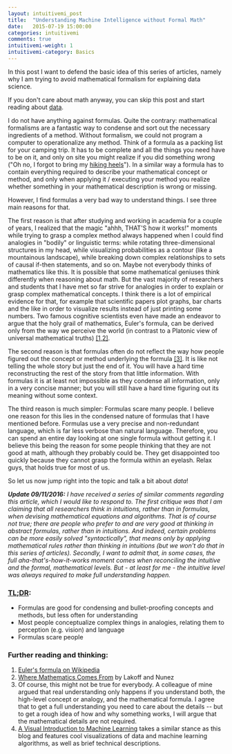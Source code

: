 ```yaml
---
layout: intuitivemi_post
title:  "Understanding Machine Intelligence without Formal Math"
date:   2015-07-19 15:00:00
categories: intuitivemi
comments: true
intuitivemi-weight: 1
intuitivemi-category: Basics
---
```


In this post I want to defend the basic idea of this series of articles, namely why I am trying to avoid mathematical formalism for explaining data science.

If you don't care about math anyway, you can skip this post and start reading about [data](/intuitivemi/2015/07/19/data-numbers-representations.html).

I do not have anything against formulas. Quite the contrary: mathematical formalisms are a fantastic way to condense and sort out the necessary ingredients of a method. Without formalism, we could not program a computer to operationalize any method. Think of a formula as a packing list for your camping trip. It has to be complete and all the things you need have to be on it, and only on site you might realize if you did something wrong ("Oh no, I forgot to bring my [hiking heels](http://consumerist.com/2010/11/29/go-hiking-in-style-with-these-teva-high-heels/)"). In a similar way a formula has to contain everything required to describe your mathematical concept or method, and only when applying it / executing your method you realize whether something in your mathematical description is wrong or missing.

However, I find formulas a very bad way to understand things. I see three main reasons for that. 

The first reason is that after studying and working in academia for a couple of years, I realized that the magic "ahhh, THAT'S how it works!" moments while trying to grasp a complex method always happened when I could find analogies in "bodily" or linguistic terms: while rotating three-dimensional structures in my head, while visualizing probabilities as a contour (like a mountainous landscape), while breaking down complex relationships to sets of causal if-then statements, and so on. Maybe not everybody thinks of mathematics like this. It is possible that some mathematical geniuses think differently when reasoning about math. But the vast majority of researchers and students that I have met so far strive for analogies in order to explain or grasp complex mathematical concepts. I think there is a lot of empirical evidence for that, for example that scientific papers plot graphs, bar charts and the like in order to visualize results instead of just printing some numbers. Two famous cognitive scientists even have made an endeavor to argue that the holy grail of mathematics, Euler's formula, can be derived only from the way we perceive the world (in contrast to a Platonic view of universal mathematical truths) [[1,2]](#further).

The second reason is that formulas often do not reflect the way how people figured out the concept or method underlying the formula [[3]](#further). It is like not telling the whole story but just the end of it. You will have a hard time reconstructing the rest of the story from that little information. With formulas it is at least not impossible as they condense all information, only in a very concise manner; but you will still have a hard time figuring out its meaning without some context.

The third reason is much simpler: Formulas scare many people. I believe one reason for this lies in the condensed nature of formulas that I have mentioned before. Formulas use a very precise and non-redundant language, which is far less verbose than natural language. Therefore, you can spend an entire day looking at one single formula without getting it. I believe this being the reason for some people thinking that they are not good at math, although they probably could be. They get disappointed too quickly because they cannot grasp the formula within an eyelash. Relax guys, that holds true for most of us.

So let us now jump right into the topic and talk a bit about *data*!

<i><b>Update 09/11/2016:</b>  I have received a series of similar comments regarding this article, which I would like to respond to. The first critique was that I am claiming that all researchers think in intuitions, rather than in formulas, when devising mathematical equations and algorithms. That is of course not true; there are people who prefer to and are very good at thinking in abstract formulas, rather than in intuitions. And indeed, certain problems can be more easily solved "syntactically", that means only by applying mathematical rules rather than thinking in intuitions (but we won't do that in this series of articles). Secondly, I want to admit that, in some cases, the full aha-that's-how-it-works moment comes when reconciling the intuitive and the formal, mathematical levels. But - at least for me - the intuitive level was always required to make full understanding happen.</i>

### [TL;DR](http://de.urbandictionary.com/define.php?term=tl%3Bdr):
- Formulas are good for condensing and bullet-proofing concepts and methods, but less often for understanding
- Most people conceptualize complex things in analogies, relating them to perception (e.g. vision) and language
- Formulas scare people

### <a name="further"></a>Further reading and thinking:
1. [Euler's formula on Wikipedia](http://en.wikipedia.org/wiki/Euler's_formula)
2. [Where Mathematics Comes From](https://en.wikipedia.org/wiki/Where_Mathematics_Comes_From) by Lakoff and Nunez
3. Of course, this might not be true for everybody. A colleague of mine argued that real understanding only happens if you understand both, the high-level concept or analogy, and the mathematical formula. I agree that to get a full understanding you need to care about the details -- but to get a rough idea of how and why something works, I will argue that the mathematical details are not required.
4. [A Visual Introduction to Machine Learning](http://www.r2d3.us/visual-intro-to-machine-learning-part-1/) takes a similar stance as this blog and features cool visualizations of data and machine learning algorithms, as well as brief technical descriptions.
